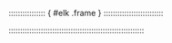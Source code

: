 :::::::::::::::: { #elk .frame } ::::::::::::::::::::::::::

:::::::::::::::::::::::::::::::::::::::::::::::::::::::::::
